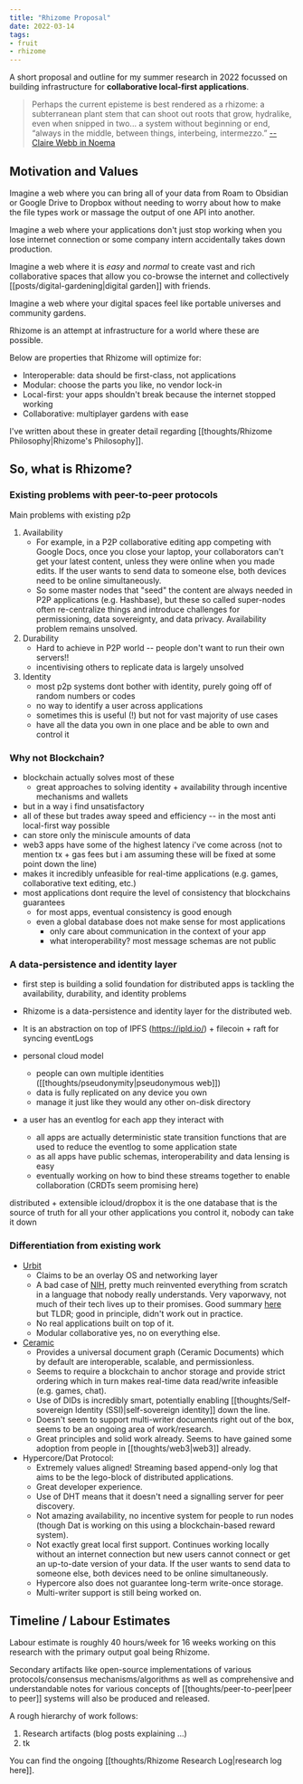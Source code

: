 ```yaml
---
title: "Rhizome Proposal"
date: 2022-03-14
tags:
- fruit
- rhizome
---
```


A short proposal and outline for my summer research in 2022 focussed on building infrastructure for **collaborative local-first applications**.

> Perhaps the current episteme is best rendered as a rhizome: a subterranean plant stem that can shoot out roots that grow, hydralike, even when snipped in two... a system without beginning or end, “always in the middle, between things, interbeing, intermezzo.” [--Claire Webb in Noema](https://www.noemamag.com/the-ladder-the-sphere-and-the-rhizome/)

## Motivation and Values
Imagine a web where you can bring all of your data from Roam to Obsidian or Google Drive to Dropbox without needing to worry about how to make the file types work or massage the output of one API into another.

Imagine a web where your applications don't just stop working when you lose internet connection or some company intern accidentally takes down production.

Imagine a web where it is *easy* and *normal* to create vast and rich collaborative spaces that allow you co-browse the internet and collectively [[posts/digital-gardening|digital garden]] with friends.

Imagine a web where your digital spaces feel like portable universes and community gardens.

Rhizome is an attempt at infrastructure for a world where these are possible.

Below are properties that Rhizome will optimize for:
- Interoperable: data should be first-class, not applications
- Modular: choose the parts you like, no vendor lock-in
- Local-first: your apps shouldn't break because the internet stopped working
- Collaborative: multiplayer gardens with ease

I've written about these in greater detail regarding [[thoughts/Rhizome Philosophy|Rhizome's Philosophy]].

## So, what is Rhizome?
### Existing problems with peer-to-peer protocols
Main problems with existing p2p

1. Availability
	- For example, in a P2P collaborative editing app competing with Google Docs, once you close your laptop, your collaborators can't get your latest content, unless they were online when you made edits. If the user wants to send data to someone else, both devices need to be online simultaneously.
	- So some master nodes that "seed" the content are always needed in P2P applications (e.g. Hashbase), but these so called super-nodes often re-centralize things and introduce challenges for permissioning, data sovereignty, and data privacy. Availability problem remains unsolved.
2. Durability
	- Hard to achieve in P2P world -- people don't want to run their own servers!!
	- incentivising others to replicate data is largely unsolved
3. Identity
	- most p2p systems dont bother with identity, purely going off of random numbers or codes
	- no way to identify a user across applications
	- sometimes this is useful (!) but not for vast majority of use cases
	- have all the data you own in one place and be able to own and control it 

### Why not Blockchain?
- blockchain actually solves most of these
	- great approaches to solving identity + availability through incentive mechanisms and wallets
- but in a way i find unsatisfactory
- all of these but trades away speed and efficiency -- in the most anti local-first way possible
- can store only the miniscule amounts of data
- web3 apps have some of the highest latency i've come across (not to mention tx + gas fees but i am assuming these will be fixed at some point down the line)
- makes it incredibly unfeasible for real-time applications (e.g. games, collaborative text editing, etc.)
- most applications dont require the level of consistency that blockchains guarantees
	- for most apps, eventual consistency is good enough
	- even a global database does not make sense for most applications
		- only care about communication in the context of your app
		- what interoperability? most message schemas are not public

### A data-persistence and identity layer
- first step is building a solid foundation for distributed apps is tackling the availability, durability, and identity problems
- Rhizome is a data-persistence and identity layer for the distributed web. 

- It is an abstraction on top of IPFS (https://ipld.io/) + filecoin + raft for syncing eventLogs
- personal cloud model
	- people can own multiple identities ([[thoughts/pseudonymity|pseudonymous web]])
	- data is fully replicated on any device you own
	- manage it just like they would any other on-disk directory
- a user has an eventlog for each app they interact with
	- all apps are actually deterministic state transition functions that are used to reduce the eventlog to some application state
	- as all apps have public schemas, interoperability and data lensing is easy
	- eventually working on how to bind these streams together to enable collaboration (CRDTs seem promising here)

distributed + extensible icloud/dropbox
it is the one database that is the source of truth for all your other applications
you control it, nobody can take it down

### Differentiation from existing work
- [Urbit](https://urbit.org/)
	- Claims to be an overlay OS and networking layer
	- A bad case of [NIH](https://en.wikipedia.org/wiki/Not_invented_here), pretty much reinvented everything from scratch in a language that nobody really understands. Very vaporwavy, not much of their tech lives up to their promises. Good summary [here](https://wejn.org/2021/02/urbit-good-bad-insane/) but TLDR; good in principle, didn't work out in practice.
	- No real applications built on top of it.
	- Modular collaborative yes, no on everything else.
- [Ceramic](https://blog.ceramic.network/what-is-ceramic/)
	- Provides a universal document graph (Ceramic Documents) which by default are interoperable, scalable, and permissionless.
	- Seems to require a blockchain to anchor storage and provide strict ordering which in turn makes real-time data read/write infeasible (e.g. games, chat).
	- Use of DIDs is incredibly smart, potentially enabling [[thoughts/Self-sovereign Identity (SSI)|self-sovereign identity]] down the line.
	- Doesn't seem to support multi-writer documents right out of the box, seems to be an ongoing area of work/research.
	- Great principles and solid work already. Seems to have gained some adoption from people in [[thoughts/web3|web3]] already.
- Hypercore/Dat Protocol:
	- Extremely values aligned! Streaming based append-only log that aims to be the lego-block of distributed applications.
	- Great developer experience.
	- Use of DHT means that it doesn't need a signalling server for peer discovery.
	- Not amazing availability, no incentive system for people to run nodes (though Dat is working on this using a blockchain-based reward system).
	- Not exactly great local first support. Continues working locally without an internet connection but new users cannot connect or get an up-to-date version of your data. If the user wants to send data to someone else, both devices need to be online simultaneously.
	- Hypercore also does not guarantee long-term write-once storage.
	- Multi-writer support is still being worked on.

## Timeline / Labour Estimates
Labour estimate is roughly 40 hours/week for 16 weeks working on this research with the primary output goal being Rhizome. 

Secondary artifacts like open-source implementations of various protocols/consensus mechanisms/algorithms as well as comprehensive and understandable notes for various concepts of [[thoughts/peer-to-peer|peer to peer]] systems will also be produced and released.

A rough hierarchy of work follows:
1. Research artifacts (blog posts explaining ...)
2. tk

You can find the ongoing [[thoughts/Rhizome Research Log|research log here]].